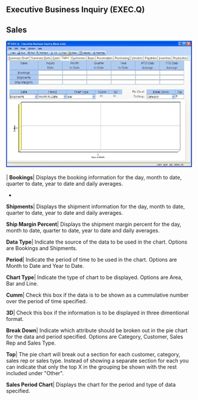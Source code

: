 ## Executive Business Inquiry (EXEC.Q)
<PageHeader />

## Sales

![](./EXEC-Q-4.jpg)

| **Bookings**|  Displays the booking information for the day, month to date,
quarter to date, year to date and daily averages.

-  
**Shipments**|  Displays the shipment information for the day, month to date,
quarter to date, year to date and daily averages.

**Ship Margin Percent**|  Displays the shipment margin percent for the day,
month to date, quarter to date, year to date and daily averages.

**Data Type**|  Indicate the source of the data to be used in the chart.
Options are Bookings and Shipments.

**Period**|  Indicate the period of time to be used in the chart. Options are
Month to Date and Year to Date.

**Chart Type**|  Indicate the type of chart to be displayed. Options are Area,
Bar and Line.

**Cumm**|  Check this box if the data is to be shown as a cummulative number
over the period of time specified.

**3D**|  Check this box if the information is to be displayed in three
dimentional format.

**Break Down**|  Indicate which attribute should be broken out in the pie
chart for the data and period specified. Options are Category, Customer, Sales
Rep and Sales Type.

**Top**|  The pie chart will break out a section for each customer, category,
sales rep or sales type. Instead of showing a separate section for each you
can indicate that only the top X in the grouping be shown with the rest
included under "Other".

**Sales Period Chart**|  Displays the chart for the period and type of data
specified.


<badge text= "Version 8.10.57 " vertical="middle" />

<PageFooter />
